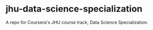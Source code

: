 # jhu-data-science-specialization
A repo for Coursera's JHU course track, Data Science Specialization.
